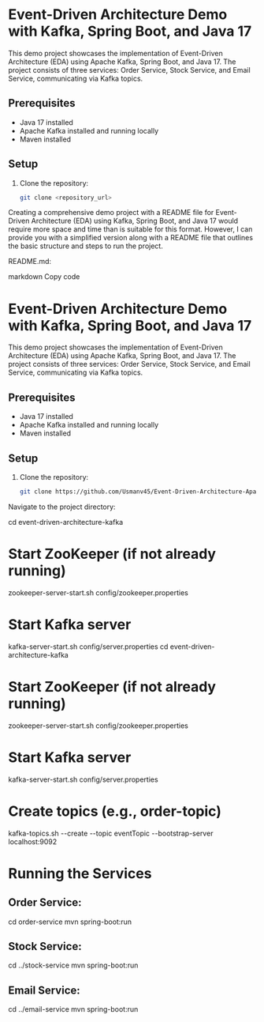 # Event-Driven Architecture Demo with Kafka, Spring Boot, and Java 17

This demo project showcases the implementation of Event-Driven Architecture (EDA) using Apache Kafka, Spring Boot, and Java 17. The project consists of three services: Order Service, Stock Service, and Email Service, communicating via Kafka topics.

## Prerequisites

- Java 17 installed
- Apache Kafka installed and running locally
- Maven installed

## Setup

1. Clone the repository:
   ```bash
   git clone <repository_url>

Creating a comprehensive demo project with a README file for Event-Driven Architecture (EDA) using Kafka, Spring Boot, and Java 17 would require more space and time than is suitable for this format. However, I can provide you with a simplified version along with a README file that outlines the basic structure and steps to run the project.

README.md:

markdown
Copy code
# Event-Driven Architecture Demo with Kafka, Spring Boot, and Java 17

This demo project showcases the implementation of Event-Driven Architecture (EDA) using Apache Kafka, Spring Boot, and Java 17. The project consists of three services: Order Service, Stock Service, and Email Service, communicating via Kafka topics.

## Prerequisites

- Java 17 installed
- Apache Kafka installed and running locally
- Maven installed

## Setup

1. Clone the repository:
   ```bash
   git clone https://github.com/Usmanv45/Event-Driven-Architecture-ApacheKafka
Navigate to the project directory:

cd event-driven-architecture-kafka

# Start ZooKeeper (if not already running)
zookeeper-server-start.sh config/zookeeper.properties

# Start Kafka server
kafka-server-start.sh config/server.properties
cd event-driven-architecture-kafka

# Start ZooKeeper (if not already running)
zookeeper-server-start.sh config/zookeeper.properties

# Start Kafka server
kafka-server-start.sh config/server.properties

# Create topics (e.g., order-topic)
kafka-topics.sh --create --topic eventTopic --bootstrap-server localhost:9092

# Running the Services

## Order Service:
cd order-service
mvn spring-boot:run

## Stock Service:
cd ../stock-service
mvn spring-boot:run

## Email Service:
cd ../email-service
mvn spring-boot:run


